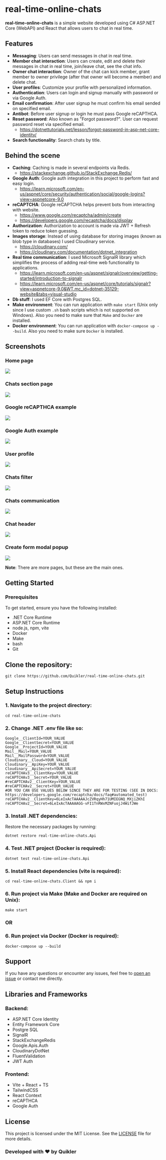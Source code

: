 # real-time-online-chats

**real-time-online-chats** is a simple website developed using C# ASP.NET Core (WebAPI) and React that allows users to chat in real time.

## Features

- **Messaging**: Users can send messages in chat in real time. 
- **Member chat interaction**: Users can create, edit and delete their messages in chat in real time, join/leave chat, see the chat info.
- **Owner chat interaction**: Owner of the chat can kick member, grant member to owner privilege (after that owner will become a member) and delete chat. 
- **User profiles**: Customize your profile with personalized information.
- **Authentication**: Users can login and signup manually with password or via Google Auth.
- **Email confirmation**: After user signup he must confirm his email sended on specified email.
- **Antibot**: Before user signup or login he must pass Google reCAPTHCA.
- **Reset password**: Also known as "Forgot password?". User can request password reset via specified email.
  - https://dotnettutorials.net/lesson/forgot-password-in-asp-net-core-identity/
- **Search functionality**: Search chats by title.

## Behind the scene

- **Caching**: Caching is made in several endpoints via Redis.
  - https://stackexchange.github.io/StackExchange.Redis/
- **Google Auth**: Google auth integration in this project to perform fast and easy login.
  - https://learn.microsoft.com/en-us/aspnet/core/security/authentication/social/google-logins?view=aspnetcore-9.0
- **reCAPTCHA**: Google reCAPTCHA helps prevent bots from interacting with website.
  - https://www.google.com/recaptcha/admin/create
  - https://developers.google.com/recaptcha/docs/display
- **Authorization**: Authorization to account is made via JWT + Refresh token to reduce token guessing.
- **Images storage**: Instead of using database for storing images (known as blob type in databases) I used Cloudinary service.
  - https://cloudinary.com/
  - https://cloudinary.com/documentation/dotnet_integration
- **Real time communication**: I used Microsoft SignalR library which simplifies the process of adding real-time web functionality to applications.
  - https://learn.microsoft.com/en-us/aspnet/signalr/overview/getting-started/introduction-to-signalr
  - https://learn.microsoft.com/en-us/aspnet/core/tutorials/signalr?view=aspnetcore-9.0&WT.mc_id=dotnet-35129-website&tabs=visual-studio
- **Db stuff**: I used EF Core with Postgres SQL.
- **Make environment**: You can run application with ```make start``` (Unix only since I use custom ```.sh``` bash scripts which is not supported on Windows). Also you need to make sure that ```Make``` and ```Docker``` are installed.
- **Docker environment**: You can run application with ```docker-compose up --build```. Also you need to make sure ```Docker``` is installed.

## Screenshots

### Home page

<img src="./.assets/1.jpg" />

### Chats section page

<img src="./.assets/2.jpg" />

### Google reCAPTHCA example

<img src="./.assets/3.jpg" />

### Google Auth example

<img src="./.assets/4.jpg" />

### User profile

<img src="./.assets/5.jpg" />

### Chats filter

<img src="./.assets/6.jpg" />

### Chats communication

<img src="./.assets/7.jpg" />

### Chat header

<img src="./.assets/8.jpg" />

### Create form modal popup

<img src="./.assets/9.jpg" />

**Note**: There are more pages, but these are the main ones.

## Getting Started
### Prerequisites

To get started, ensure you have the following installed:

- .NET Core Runtime
- ASP.NET Core Runtime
- node.js, npm, vite
- Docker
- Make
- bash
- Git

## Clone the repository:

```
git clone https://github.com/Quikler/real-time-online-chats.git
```

## Setup Instructions

### 1. Navigate to the project directory:
```
cd real-time-online-chats
```

### 2. Change .NET .env file like so:
```
Google__ClientId=YOUR_VALUE
Google__ClientSecret=YOUR_VALUE
Google__ProjectId=YOUR_VALUE
Mail__Mail=YOUR_VALUE
Mail__MailPassword=YOUR_VALUE
Cloudinary__Cloud=YOUR_VALUE
Cloudinary__ApiKey=YOUR_VALUE
Cloudinary__ApiSecret=YOUR_VALUE
reCAPTCHAv3__ClientKey=YOUR_VALUE
reCAPTCHAv3__Secret=YOUR_VALUE
#reCAPTCHAv2__ClientKey=YOUR_VALUE
#reCAPTCHAv2__Secret=YOUR_VALUE
#OR YOU CAN USE VALUES BELOW SINCE THEY ARE FOR TESTING (SEE IN DOCS: https://developers.google.com/recaptcha/docs/faq#automated_test)
reCAPTCHAv2__ClientKey=6LeIxAcTAAAAAJcZVRqyHh71UMIEGNQ_MXjiZKhI
reCAPTCHAv2__Secret=6LeIxAcTAAAAAGG-vFI1TnRWxMZNFuojJ4WifJWe
```

### 3. Install .NET dependencies:
Restore the necessary packages by running:
```
dotnet restore real-time-online-chats.Api
```

### 4. Test .NET project (Docker is required):
```
dotnet test real-time-online-chats.Api
```

### 5. Install React dependencies (vite is required):
```
cd real-time-online-chats.Client && npm i
```

### 6. Run project via Make (Make and Docker are required on Unix):
```
make start
```
### OR

### 6. Run project via Docker (Docker is required):
```
docker-compose up --build
```

## Support

If you have any questions or encounter any issues, feel free to <a href="https://github.com/Quikler/real-time-online-chats/issues">open an issue</a> or contact me directly.

## Libraries and Frameworks

### Backend:
- ASP.NET Core Identity
- Entity Framework Core
- Postgre SQL
- SignalR
- StackExchangeRedis
- Google.Apis.Auth
- CloudinaryDotNet
- FluentValidation
- JWT Auth

### Frontend:
- Vite + React + TS
- TailwindCSS
- React Context
- reCAPTHCA
- Google Auth

## License

This project is licensed under the MIT License. See the [LICENSE](https://github.com/Quikler/real-time-online-chats/blob/master/LICENSE) file for more details.

### Developed with ❤️ by Quikler
